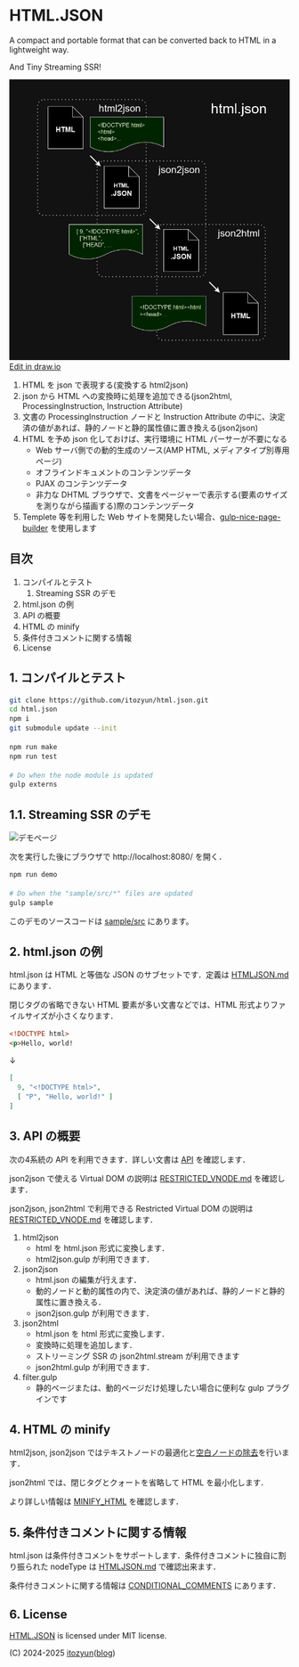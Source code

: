 # HTML.JSON

A compact and portable format that can be converted back to HTML in a lightweight way.

And Tiny Streaming SSR!

![](doc/html.json.drawio.png)[Edit in draw.io](https://viewer.diagrams.net/?tags=%7B%7D&highlight=0000ff&edit=_blank&layers=1&nav=1&title=%E5%90%8D%E7%A7%B0%E6%9C%AA%E8%A8%AD%E5%AE%9A%E3%83%95%E3%82%A1%E3%82%A4%E3%83%AB.drawio#R7ZpRl6I2FMc%2FSx98XA8hgPqoONNtO1vnHPecnvaNgQzSicSGODr99A2QoAmxqAdxdfdl19yQG%2FLLzf8mGXrQX25%2FpsFq8YVECPdsK9r24LRn20PL4f%2Fmho%2FSMPCEIaZJVJrAzjBP%2FkXCaAnrOolQpjzICMEsWanGkKQpCpliCyglG%2FWxV4LVXldBjGqGeRjguvWPJGILOSxrZ%2F%2BMknjBtIplIJ8VhmwRRGSzZ4IPPehTQlj5a7n1Ec7RSSxlu8cDtdV7UZSyYxqsw19%2Be3p89%2F%2BazbEDYjJ9no4%2FgUHp5j3AazFg8bbsQxKgZJ1GKPcCenCyWSQMzVdBmNdu%2BJRz24ItsagOaCjm0OOl1wRjn2BCeTklKTdPMkbJW4WSU5hEQbao3OeF54AxRNPCYvP4gRPxkogytD04fFBB5bGIyBIx%2BsEfEQ0cOQ8iDh0Ay%2FJmN6tQBt1ib0YhFMZARFJc%2Bd7R5j8E8FPgu98L%2FKHK3h1cHX0zeb5eV6hAx1Az%2BpcgfIuLyZqtGU5y2gIpfZvxVgnLx271LbcdogCoSAd1pMAyIAX2pZDaNaSfv355qmHlQ2Za1OIkzuMt5ENHPFgnOZiEK%2FBYVCyTKMKH5mC3QKw85knKxBKwq7LoHLSB3XYV7MCqcx8YsA8uRR02BzJKo3GeCHPEOMiyJFT5qwRViYBVtKKolicboe1BcQ1QpI0iHLDkXXVvIiV6eCYJ77iaExuqS8GWSU26yMiahki02s%2BQuiNPc%2BRojlhAY8RqjoqJq4Z9%2Flw6ty5KVZjrAK%2BnSqYU62EmpEGB6%2F2zJrLiU1aIyJg%2FALzVtsAj6%2FmvOP%2B%2FlLfSGX%2B30l9ZJc0vVFr6v85nv9%2BZGNpDVQxNSahTMRz%2BEEPHUpcgHJ0pho6mqo7drRiObl0MHecAwOuJodwz%2FlDDC6ih46pq6BhOOZ2qITjikHPvcugO9JPnmXLoabrqWd3KIagfr25MDz1wgOAV9bC%2B477DM6unnVk9OLyyMHnNsXwf916VjMkdMrRr6Lu%2B%2BapvknOS9t8ZSa8Y%2BMOWgDu63tc15v%2FSTfu46%2FvYnPSd4HZAc3x3y9uub3EL3gXTm%2Bftahfppj9idMz7hJv0iITrZTHSxr1JCfLpRRr2Nb1nQ99%2FfByNWpIM7aBrutK1TRpdbVbah2ra7HnBMqdUnKR%2Bms78r38%2BP%2BRvVAS2qDxw3FIbn9ECBZHaot%2Fvn7CaMHplra0l4F0mNwNgyBWmfZEHLzXtR1zmf9trCQya9anrtWS6VS%2FDPUreq3h3%2BfAtnqt5J5ZyuXHCqqsa%2BcYFJa9G9rs1vIn0mr5kq6JsFS8nvYt7lnpfZ3huKms9P4ynWs9WoQPm%2Fm9bHcDoiEg2nVb1C4b2AvmIrwW%2BbXWAmuJ6BsXtWh1MR9FT1nw9rx7KpN9LXoVaDvAM997VR1Hd5NX6R045zP51z2CO1dKZQFtVjtV3j1tWw9OB8%2BLui7XybnP31R98%2BA8%3D)

1. HTML を json で表現する(変換する html2json)
2. json から HTML への変換時に処理を追加できる(json2html, ProcessingInstruction, Instruction Attribute)
3. 文書の ProcessingInstruction ノードと Instruction Attribute の中に、決定済の値があれば、静的ノードと静的属性値に置き換える(json2json)
4. HTML を予め json 化しておけば、実行環境に HTML パーサーが不要になる
   * Web サーバ側での動的生成のソース(AMP HTML, メディアタイプ別専用ページ)
   * オフラインドキュメントのコンテンツデータ
   * PJAX のコンテンツデータ
   * 非力な DHTML ブラウザで、文書をページャーで表示する(要素のサイズを測りながら描画する)際のコンテンツデータ
5. Templete 等を利用した Web サイトを開発したい場合、[gulp-nice-page-builder](https://github.com/itozyun/gulp-nice-page-builder/tree/htmljson) を使用します

## 目次

1. コンパイルとテスト
   1. Streaming SSR のデモ
2. html.json の例
3. API の概要
4. HTML の minify
5. 条件付きコメントに関する情報
6. License

## 1. コンパイルとテスト

~~~sh
git clone https://github.com/itozyun/html.json.git
cd html.json
npm i
git submodule update --init

npm run make
npm run test

# Do when the node module is updated
gulp externs
~~~

## 1.1. Streaming SSR のデモ

![デモページ](https://blogger.googleusercontent.com/img/b/R29vZ2xl/AVvXsEhSbtPKlVHHzXsB_oI9ix_bYuq5XWa97H93yR22UncVo9PDea-gpiO7hBfV4lHKZGAEKDbFxqbhcbKHXb98zDvA2EzM7eL8Yl3NebPOOAORf_9DABWn-rKsFG5H-FVyMW97OZ5GkTjoGYWvw3qhPtigvAnJO2AtF2Cdp0CYqcQPjTWaTF6pyIoH-rbWwPg/s400/sample-page-of-html.json.png)

次を実行した後にブラウザで http://localhost:8080/ を開く．

~~~sh
npm run demo

# Do when the "sample/src/*" files are updated
gulp sample
~~~

このデモのソースコードは [sample/src](sample/src/) にあります。

## 2. html.json の例

html.json は HTML と等価な JSON のサブセットです．定義は [HTMLJSON.md](doc/HTMLJSON.md) にあります．

閉じタグの省略できない HTML 要素が多い文書などでは、HTML 形式よりファイルサイズが小さくなります．

~~~html
<!DOCTYPE html>
<p>Hello, world!
~~~

↓

~~~json
[
  9, "<!DOCTYPE html>",
  [ "P", "Hello, world!" ]
]
~~~

## 3. API の概要

次の4系統の API を利用できます．詳しい文書は [API](doc/API.md) を確認します．

json2json で使える Virtual DOM の説明は  [RESTRICTED_VNODE.md](doc/RESTRICTED_VNODE.md) を確認します．

json2json, json2html で利用できる Restricted Virtual DOM の説明は [RESTRICTED_VNODE.md](doc/RESTRICTED_VNODE.md) を確認します．

1. html2json
   * html を html.json 形式に変換します．
   * html2json.gulp が利用できます．
2. json2json
   * html.json の編集が行えます．
   * 動的ノードと動的属性の内で、決定済の値があれば、静的ノードと静的属性に置き換える．
   * json2json.gulp が利用できます．
3. json2html
   * html.json を html 形式に変換します．
   * 変換時に処理を追加します．
   * ストリーミング SSR の json2html.stream が利用できます
   * json2html.gulp が利用できます．
4. filter.gulp
   * 静的ページまたは、動的ページだけ処理したい場合に便利な gulp プラグインです

## 4. HTML の minify

html2json, json2json ではテキストノードの最適化と[空白ノードの除去](doc/WHITE_SPACE.md)を行います．

json2html では、閉じタグとクォートを省略して HTML を最小化します．

より詳しい情報は [MINIFY_HTML](doc/MINIFY_HTML.md) を確認します．

## 5. 条件付きコメントに関する情報

html.json は条件付きコメントをサポートします．条件付きコメントに独自に割り振られた nodeType は [HTMLJSON.md](doc/HTMLJSON.md) で確認出来ます．

条件付きコメントに関する情報は [CONDITIONAL_COMMENTS](doc/CONDITIONAL_COMMENTS.md) にあります．

## 6. License

[HTML.JSON](https://github.com/itozyun/html.json) is licensed under MIT license.

(C) 2024-2025 [itozyun](https://github.com/itozyun)([blog](//outcloud.blogspot.com/))
